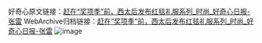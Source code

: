 好奇心原文链接：[赶在“奖项季”前，西太后发布红毯礼服系列_时尚_好奇心日报-张雷](https://www.qdaily.com/articles/4717.html)
WebArchive归档链接：[赶在“奖项季”前，西太后发布红毯礼服系列_时尚_好奇心日报-张雷](http://web.archive.org/web/20190623162528/https://www.qdaily.com/articles/4717.html)
![image](http://ww3.sinaimg.cn/large/007d5XDply1g3w5p6h2d4j30u03xjb0o)